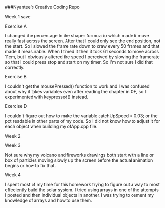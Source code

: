 ###Nyantee's Creative Coding Repo

Week 1 save

Exercise A

I changed the percentage in the shaper formula to which made it move really fast across the screen. After that I could only see the end position, not the start. So I slowed the frame rate down to draw every 50 frames and that made it measurable. When I timed it then it took 61 seconds to move across 11cm, but I obviously altered the speed I perceived by slowing the framerate so that I could press stop and start on my timer. So I'm not sure I did that correctly. 


Exercise B

I couldn't get the mousePressed() function to work and I was confused about why it takes variables even after reading the chapter in OF, so I experimented with keypressed() instead.

Exercise D

I couldn't figure out how to make the variable catchUpSpeed = 0.03; or the pct readable in other parts of my code. So I did not know how to adjust it for each object when building my ofApp.cpp file.



Week 2







Week 3


Not sure why my volcano and fireworks drawings both start with a line or box of particles moving slowly up the screen before the actual animation begins or how to fix that.


Week 4

I spent most of my time for this homework trying to figure out a way to most effeciently build the solar system. I tried using arrays in one of the attempts I posted and then individual objects in another. I was trying to cement my knowledge of arrays and how to use them.




